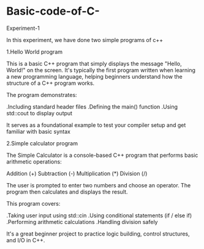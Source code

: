 # Basic-code-of-C-
Experiment-1


In this experiment, we have done two simple programs of c++

1.Hello World program

This is a basic C++ program that simply displays the message "Hello, World!" on the screen. It's typically the first program written when learning a new programming language, helping beginners understand how the structure of a C++ program works.

The program demonstrates:

.Including standard header files
.Defining the main() function
.Using std::cout to display output

It serves as a foundational example to test your compiler setup and get familiar with basic syntax

2.Simple calculator program

The Simple Calculator is a console-based C++ program that performs basic arithmetic operations:

Addition (+)
Subtraction (-)
Multiplication (*)
Division (/)

The user is prompted to enter two numbers and choose an operator. The program then calculates and displays the result.

This program covers:

.Taking user input using std::cin
.Using conditional statements (if / else if)
.Performing arithmetic calculations
.Handling division safely

It's a great beginner project to practice logic building, control structures, and I/O in C++.
